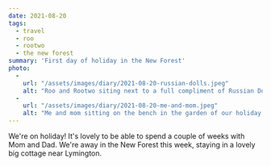 ```yaml
---
date: 2021-08-20
tags:
  - travel
  - roo
  - rootwo
  - the new forest
summary: 'First day of holiday in the New Forest'
photo:
  - 
    url: "/assets/images/diary/2021-08-20-russian-dolls.jpeg"
    alt: "Roo and Rootwo siting next to a full compliment of Russian Dolls"
  -
    url: "/assets/images/diary/2021-08-20-me-and-mom.jpeg"
    alt: "Me and mom sitting on the bench in the garden of our holiday cottage"
---
```

We're on holiday! It's lovely to be able to spend a couple of weeks with Mom and Dad. We're away in the New Forest this week, staying in a lovely big cottage near Lymington.